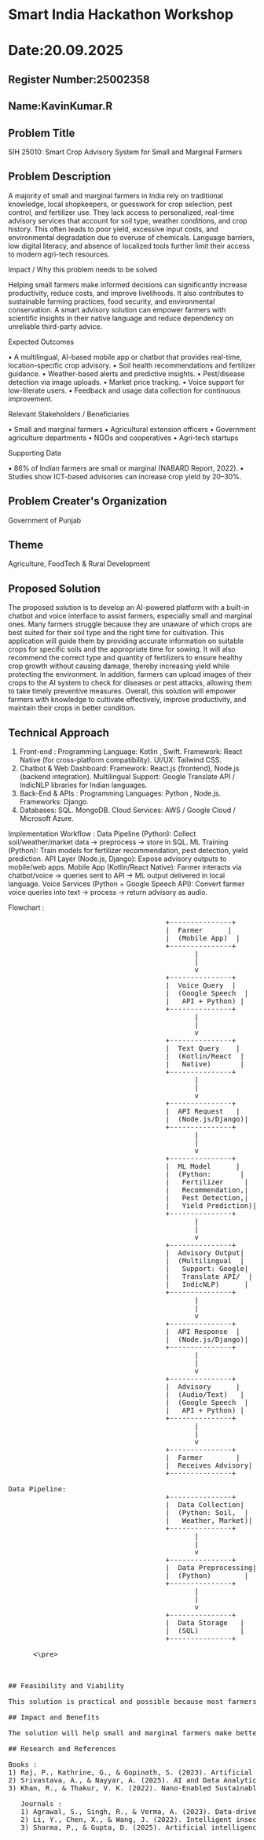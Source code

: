 # Smart India Hackathon Workshop
# Date:20.09.2025
## Register Number:25002358
## Name:KavinKumar.R 
## Problem Title
SIH 25010: Smart Crop Advisory System for Small and Marginal Farmers
## Problem Description
A majority of small and marginal farmers in India rely on traditional knowledge, local shopkeepers, or guesswork for crop selection, pest control, and fertilizer use. They lack access to personalized, real-time advisory services that account for soil type, weather conditions, and crop history. This often leads to poor yield, excessive input costs, and environmental degradation due to overuse of chemicals. Language barriers, low digital literacy, and absence of localized tools further limit their access to modern agri-tech resources.

Impact / Why this problem needs to be solved

Helping small farmers make informed decisions can significantly increase productivity, reduce costs, and improve livelihoods. It also contributes to sustainable farming practices, food security, and environmental conservation. A smart advisory solution can empower farmers with scientific insights in their native language and reduce dependency on unreliable third-party advice.

Expected Outcomes

• A multilingual, AI-based mobile app or chatbot that provides real-time, location-specific crop advisory.
• Soil health recommendations and fertilizer guidance.
• Weather-based alerts and predictive insights.
• Pest/disease detection via image uploads.
• Market price tracking.
• Voice support for low-literate users.
• Feedback and usage data collection for continuous improvement.

Relevant Stakeholders / Beneficiaries

• Small and marginal farmers
• Agricultural extension officers
• Government agriculture departments
• NGOs and cooperatives
• Agri-tech startups

Supporting Data

• 86% of Indian farmers are small or marginal (NABARD Report, 2022).
• Studies show ICT-based advisories can increase crop yield by 20–30%.

## Problem Creater's Organization
Government of Punjab

## Theme
Agriculture, FoodTech & Rural Development

## Proposed Solution

The proposed solution is to develop an AI-powered platform with a built-in chatbot and voice interface to assist farmers, especially small and marginal ones. Many farmers struggle because they are unaware of which crops are best suited for their soil type and the right time for cultivation. This application will guide them by providing accurate information on suitable crops for specific soils and the appropriate time for sowing. It will also recommend the correct type and quantity of fertilizers to ensure healthy crop growth without causing damage, thereby increasing yield while protecting the environment. In addition, farmers can upload images of their crops to the AI system to check for diseases or pest attacks, allowing them to take timely preventive measures. Overall, this solution will empower farmers with knowledge to cultivate effectively, improve productivity, and maintain their crops in better condition.

## Technical Approach

1) Front-end :
Programming Language: Kotlin , Swift.
Framework: React Native (for cross-platform compatibility).
UI/UX: Tailwind CSS.
2) Chatbot & Web Dashboard:
Framework: React.js (frontend), Node.js (backend integration).
Multilingual Support: Google Translate API / IndicNLP libraries for Indian languages.
3) Back-End & APIs :
Programming Languages: Python , Node.js.
Frameworks: Django.
4) Databases:
SQL.
MongoDB.
Cloud Services: AWS / Google Cloud / Microsoft Azure.

Implementation Workflow :
Data Pipeline (Python): Collect soil/weather/market data → preprocess → store in SQL.
ML Training (Python): Train models for fertilizer recommendation, pest detection, yield prediction.
API Layer (Node.js, Django): Expose advisory outputs to mobile/web apps.
Mobile App (Kotlin/React Native): Farmer interacts via chatbot/voice → queries sent to API → ML output delivered in local language.
Voice Services (Python + Google Speech API): Convert farmer voice queries into text → process → return advisory as audio.

Flowchart :
<pre>
                                      +---------------+
                                      |  Farmer      |
                                      |  (Mobile App)  |
                                      +---------------+
                                             |
                                             |
                                             v
                                      +---------------+
                                      |  Voice Query  |
                                      |  (Google Speech  |
                                      |   API + Python) |
                                      +---------------+
                                             |
                                             |
                                             v
                                      +---------------+
                                      |  Text Query    |
                                      |  (Kotlin/React  |
                                      |   Native)       |
                                      +---------------+
                                             |
                                             |
                                             v
                                      +---------------+
                                      |  API Request   |
                                      |  (Node.js/Django)|
                                      +---------------+
                                             |
                                             |
                                             v
                                      +---------------+
                                      |  ML Model      |
                                      |  (Python:       |
                                      |   Fertilizer     |
                                      |   Recommendation,|
                                      |   Pest Detection,|
                                      |   Yield Prediction)|
                                      +---------------+
                                             |
                                             |
                                             v
                                      +---------------+
                                      |  Advisory Output|
                                      |  (Multilingual  |
                                      |   Support: Google|
                                      |   Translate API/  |
                                      |   IndicNLP)      |
                                      +---------------+
                                             |
                                             |
                                             v
                                      +---------------+
                                      |  API Response  |
                                      |  (Node.js/Django)|
                                      +---------------+
                                             |
                                             |
                                             v
                                      +---------------+
                                      |  Advisory      |
                                      |  (Audio/Text)   |
                                      |  (Google Speech  |
                                      |   API + Python) |
                                      +---------------+
                                             |
                                             |
                                             v
                                      +---------------+
                                      |  Farmer        |
                                      |  Receives Advisory|
                                      +---------------+

Data Pipeline:
                                      +---------------+
                                      |  Data Collection|
                                      |  (Python: Soil,  |
                                      |   Weather, Market)|
                                      +---------------+
                                             |
                                             |
                                             v
                                      +---------------+
                                      |  Data Preprocessing|
                                      |  (Python)        |
                                      +---------------+
                                             |
                                             |
                                             v
                                      +---------------+
                                      |  Data Storage   |
                                      |  (SQL)          |
                                      +---------------+
     
      <\pre>                  



## Feasibility and Viability

This solution is practical and possible because most farmers today have access to smartphones and affordable internet. Cloud services and open-source AI tools make it cheaper and easier to build and expand across different regions.The idea is also useful and valuable for farmers. By giving timely advice on crops, soil, weather, and markets, it can help farmers increase their yield , reduce costs, and improve their income.The app is designed to be multilingual and voice-based, so even farmers with low literacy can use it. Since it can adapt to different crops, regions, and climates, it is suitable for large-scale use. It supports farmer income, food security, and sustainable agriculture.

## Impact and Benefits

The solution will help small and marginal farmers make better decisions on crops, fertilizers, and pest control, leading to higher yields, lower costs, and stable incomes.It empowers farmers socially through real-time, local-language guidance, supports economic growth by reducing wastage and improving market access, and protects the environment by promoting soil health and reducing chemical overuse.It builds a knowledge-driven farming ecosystem that benefits farmers and the overall agri-sector.

## Research and References

Books :
1) Raj, P., Kathrine, G., & Gopinath, S. (2023). Artificial Intelligence for Precision Agriculture. Routledge.
2) Srivastava, A., & Nayyar, A. (2025). AI and Data Analytics in Precision Agriculture for Sustainable Development. Springer.
3) Khan, R., & Thakur, V. K. (2022). Nano-Enabled Sustainable and Precision Agriculture. Elsevier.

   Journals :
   1) Agrawal, S., Singh, R., & Verma, A. (2023). Data-driven analysis and machine learning-based crop and fertilizer recommendation system for revolutionizing farming practices. Agriculture, 13(11), 2141. https://doi.org/10.3390/agriculture13112141.
   2) Li, Y., Chen, X., & Wang, J. (2022). Intelligent insecticide and fertilizer recommendation system combining pest identification and CNN. Plant Phenomics, 2022, 1-13. https://doi.org/10.1016/j.plaphy.2022.103456.
   3) Sharma, P., & Gupta, D. (2025). Artificial intelligence in agriculture: Advancing crop yield prediction, fertilizer optimization, and disease detection. Artificial Intelligence in Agriculture, 15, 100219. https://doi.org/10.1016/j.aiia.2025.100219.
